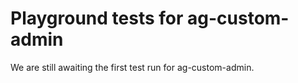 # Playground tests for ag-custom-admin
We are still awaiting the first test run for ag-custom-admin.
